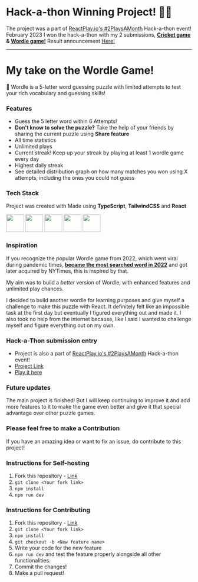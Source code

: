 # Hack-a-thon Winning Project! 🎉🎊

The project was a part of [ReactPlay.io's #2PlaysAMonth](http://reactplay.io/) Hack-a-thon event! February 2023
I won the hack-a-thon with my 2 submissions, **[Cricket game](https://github.com/reactplay/react-play/pull/972) & [Wordle game!](https://github.com/reactplay/react-play/pull/1038)**
Result announcement [Here!](https://www.linkedin.com/feed/update/urn:li:activity:7041807237345947650/)

-----

# My take on the Wordle Game!

🤔 Wordle is a 5-letter word guessing puzzle with limited attempts to test your rich vocabulary and guessing skills!

### Features
- Guess the 5 letter word within 6 Attempts!
- **Don't know to solve the puzzle?** Take the help of your friends by sharing the current puzzle using **Share feature**
- All time statistics
- Unlimited plays
- Current streak! Keep up your streak by playing at least 1 wordle game every day
- Highest daily streak
- See detailed distribution graph on how many matches you won using X attempts, including the ones you could not guess

### Tech Stack

Project was created with Made using **TypeScript**, **TailwindCSS** and **React**
<p>
<img src="https://upload.wikimedia.org/wikipedia/commons/f/f1/Vitejs-logo.svg" width="48px" height="48px"/>
<img src="https://cdn.jsdelivr.net/gh/devicons/devicon/icons/typescript/typescript-original.svg" width="48px" height="48px"/>
<img src="https://cdn.jsdelivr.net/gh/devicons/devicon/icons/css3/css3-original.svg" width="48px" height="48px"/>
<img src="https://cdn.jsdelivr.net/gh/devicons/devicon/icons/tailwindcss/tailwindcss-plain.svg" width="48px" height="48px"/>
<img src="https://cdn.jsdelivr.net/gh/devicons/devicon/icons/react/react-original.svg" width="48px" height="48px"/>
</p>

### Inspiration

If you recognize the popular Wordle game from 2022, which went viral during pandemic times, **[became the most searched word in 2022](https://www.hindustantimes.com/trending/wordle-is-the-most-searched-term-on-google-in-2022-tops-ukraine-and-queen-elizabeth-101670498879949.html)** and got later acquired by NYTimes, this is inspired by that. 

My aim was to build a *better* version of Wordle, with enhanced features and unlimited play chances.

I decided to build another wordle for learning purposes and give myself a challenge to make this puzzle with React. It definitely felt like an impossible task at the first day but eventually I figured everything out and made it. I also took no help from the internet because, like I said I wanted to challenge myself and figure everything out on my own.

### Hack-a-Thon submission entry

- Project is also a part of [ReactPlay.io's #2PlaysAMonth](http://reactplay.io/) Hack-a-thon event!
- [Project Link](https://github.com/reactplay/react-play/tree/main/src/plays/wordle) 
- [Play it here](https://reactplay.io/plays/samirmishra27/wordle)

### Future updates

The main project is finished! But I will keep continuing to improve it and add more features to it to make the game even better and give it that special advantage over other puzzle games.

### Please feel free to make a Contribution

If you have an amazing idea or want to fix an issue, do contribute to this project!

### Instructions for Self-hosting

1. Fork this repository - [Link](https://github.com/SamirMishra27/wordle-clone/fork)
2. `git clone <Your fork link>`
3. `npm install`
4. `npm run dev`


### Instructions for Contributing
1. Fork this repository - [Link](https://github.com/SamirMishra27/wordle-clone/fork)
2. `git clone <Your fork link>`
3. `npm install`
4. `git checkout -b <New feature name>`
5. Write your code for the new feature
6. `npm run dev` and test the feature properly alongside all other functionalities.
7. Commit the changes!
8. Make a pull request!
